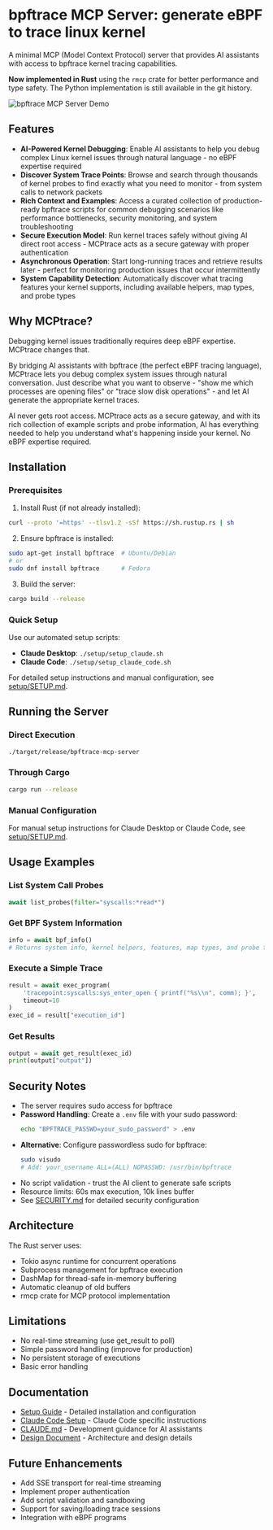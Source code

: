 # bpftrace MCP Server: generate eBPF to trace linux kernel

A minimal MCP (Model Context Protocol) server that provides AI assistants with access to bpftrace kernel tracing capabilities.

**Now implemented in Rust** using the `rmcp` crate for better performance and type safety. The Python implementation is still available in the git history.

![bpftrace MCP Server Demo](./doc/compressed_output.gif)

## Features

- **AI-Powered Kernel Debugging**: Enable AI assistants to help you debug complex Linux kernel issues through natural language - no eBPF expertise required
- **Discover System Trace Points**: Browse and search through thousands of kernel probes to find exactly what you need to monitor - from system calls to network packets
- **Rich Context and Examples**: Access a curated collection of production-ready bpftrace scripts for common debugging scenarios like performance bottlenecks, security monitoring, and system troubleshooting
- **Secure Execution Model**: Run kernel traces safely without giving AI direct root access - MCPtrace acts as a secure gateway with proper authentication
- **Asynchronous Operation**: Start long-running traces and retrieve results later - perfect for monitoring production issues that occur intermittently
- **System Capability Detection**: Automatically discover what tracing features your kernel supports, including available helpers, map types, and probe types

## Why MCPtrace?

Debugging kernel issues traditionally requires deep eBPF expertise. MCPtrace changes that.

By bridging AI assistants with bpftrace (the perfect eBPF tracing language), MCPtrace lets you debug complex system issues through natural conversation. Just describe what you want to observe - "show me which processes are opening files" or "trace slow disk operations" - and let AI generate the appropriate kernel traces.

AI never gets root access. MCPtrace acts as a secure gateway, and with its rich collection of example scripts and probe information, AI has everything needed to help you understand what's happening inside your kernel. No eBPF expertise required.

## Installation

### Prerequisites

1. Install Rust (if not already installed):
```bash
curl --proto '=https' --tlsv1.2 -sSf https://sh.rustup.rs | sh
```

2. Ensure bpftrace is installed:
```bash
sudo apt-get install bpftrace  # Ubuntu/Debian
# or
sudo dnf install bpftrace      # Fedora
```

3. Build the server:
```bash
cargo build --release
```

### Quick Setup

Use our automated setup scripts:

- **Claude Desktop**: `./setup/setup_claude.sh`
- **Claude Code**: `./setup/setup_claude_code.sh`

For detailed setup instructions and manual configuration, see [setup/SETUP.md](./setup/SETUP.md).

## Running the Server

### Direct Execution
```bash
./target/release/bpftrace-mcp-server
```

### Through Cargo
```bash
cargo run --release
```

### Manual Configuration

For manual setup instructions for Claude Desktop or Claude Code, see [setup/SETUP.md](./setup/SETUP.md).

## Usage Examples

### List System Call Probes
```python
await list_probes(filter="syscalls:*read*")
```

### Get BPF System Information
```python
info = await bpf_info()
# Returns system info, kernel helpers, features, map types, and probe types
```

### Execute a Simple Trace
```python
result = await exec_program(
    'tracepoint:syscalls:sys_enter_open { printf("%s\\n", comm); }',
    timeout=10
)
exec_id = result["execution_id"]
```

### Get Results
```python
output = await get_result(exec_id)
print(output["output"])
```

## Security Notes

- The server requires sudo access for bpftrace
- **Password Handling**: Create a `.env` file with your sudo password:
  ```bash
  echo "BPFTRACE_PASSWD=your_sudo_password" > .env
  ```
- **Alternative**: Configure passwordless sudo for bpftrace:
  ```bash
  sudo visudo
  # Add: your_username ALL=(ALL) NOPASSWD: /usr/bin/bpftrace
  ```
- No script validation - trust the AI client to generate safe scripts
- Resource limits: 60s max execution, 10k lines buffer
- See [SECURITY.md](./SECURITY.md) for detailed security configuration

## Architecture

The Rust server uses:
- Tokio async runtime for concurrent operations
- Subprocess management for bpftrace execution
- DashMap for thread-safe in-memory buffering
- Automatic cleanup of old buffers
- rmcp crate for MCP protocol implementation

## Limitations

- No real-time streaming (use get_result to poll)
- Simple password handling (improve for production)
- No persistent storage of executions
- Basic error handling

## Documentation

- [Setup Guide](./setup/SETUP.md) - Detailed installation and configuration
- [Claude Code Setup](./setup/CLAUDE_CODE_SETUP.md) - Claude Code specific instructions
- [CLAUDE.md](./CLAUDE.md) - Development guidance for AI assistants
- [Design Document](./doc/mcp-bpftrace-design.md) - Architecture and design details

## Future Enhancements

- Add SSE transport for real-time streaming
- Implement proper authentication
- Add script validation and sandboxing
- Support for saving/loading trace sessions
- Integration with eBPF programs